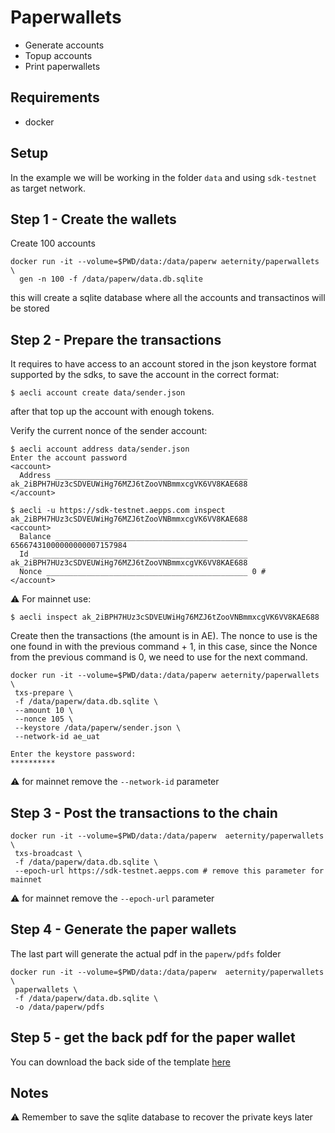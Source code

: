 # Paperwallets

- Generate accounts
- Topup accounts
- Print paperwallets

## Requirements

- docker

## Setup

In the example we will be working in the folder `data` and using `sdk-testnet` as target network.


## Step 1 - Create the wallets

Create 100 accounts

```
docker run -it --volume=$PWD/data:/data/paperw aeternity/paperwallets \
  gen -n 100 -f /data/paperw/data.db.sqlite
```

this will create a sqlite database where all the accounts and transactinos will be stored

## Step 2 - Prepare the transactions

It requires to have access to an account stored in the json keystore format supported by the sdks,
to save the account in the correct format:

```
$ aecli account create data/sender.json
```
after that top up the account with enough tokens.

Verify the current nonce of the sender account:
```
$ aecli account address data/sender.json
Enter the account password
<account>
  Address ___________________________________________ ak_2iBPH7HUz3cSDVEUWiHg76MZJ6tZooVNBmmxcgVK6VV8KAE688
</account>

$ aecli -u https://sdk-testnet.aepps.com inspect ak_2iBPH7HUz3cSDVEUWiHg76MZJ6tZooVNBmmxcgVK6VV8KAE688
<account>
  Balance ___________________________________________ 65667431000000000007157984
  Id ________________________________________________ ak_2iBPH7HUz3cSDVEUWiHg76MZJ6tZooVNBmmxcgVK6VV8KAE688
  Nonce _____________________________________________ 0 #
</account>
```

⚠️ For mainnet use:
```
$ aecli inspect ak_2iBPH7HUz3cSDVEUWiHg76MZJ6tZooVNBmmxcgVK6VV8KAE688
```

Create then the transactions (the amount is in AE).
The nonce to use is the one found in with the previous command + 1, in this case, since the Nonce from the previous command is 0, we need to use for the next command.


```
docker run -it --volume=$PWD/data:/data/paperw aeternity/paperwallets \
 txs-prepare \
 -f /data/paperw/data.db.sqlite \
 --amount 10 \
 --nonce 105 \
 --keystore /data/paperw/sender.json \
 --network-id ae_uat

Enter the keystore password:
**********
```

⚠️ for mainnet remove the `--network-id` parameter

## Step 3 - Post the transactions to the chain

```
docker run -it --volume=$PWD/data:/data/paperw  aeternity/paperwallets \
 txs-broadcast \
 -f /data/paperw/data.db.sqlite \
 --epoch-url https://sdk-testnet.aepps.com # remove this parameter for mainnet
```

⚠️ for mainnet remove the `--epoch-url` parameter

## Step 4 - Generate the paper wallets

The last part will generate the actual pdf in the `paperw/pdfs` folder

```
docker run -it --volume=$PWD/data:/data/paperw  aeternity/paperwallets \
 paperwallets \
 -f /data/paperw/data.db.sqlite \
 -o /data/paperw/pdfs
```

## Step 5 - get the back pdf for the paper wallet

You can download the back side of the template [here](https://github.com/aeternity/tool-paperwallets/raw/master/assets/paper-wallet-back.pdf) 

## Notes

⚠️ Remember to save the sqlite database to recover the private keys later
